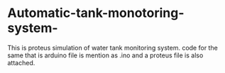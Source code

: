 # Automatic-tank-monotoring-system-
This is proteus simulation of water tank monitoring system.
code for the same that is arduino file is mention as .ino and a proteus file is also attached.
